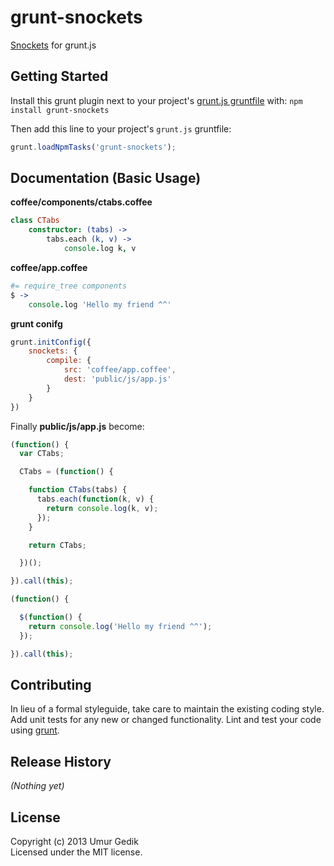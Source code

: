 # grunt-snockets

[Snockets](https://github.com/TrevorBurnham/snockets) for grunt.js

## Getting Started
Install this grunt plugin next to your project's [grunt.js gruntfile][getting_started] with: `npm install grunt-snockets`

Then add this line to your project's `grunt.js` gruntfile:

```javascript
grunt.loadNpmTasks('grunt-snockets');
```

[grunt]: http://gruntjs.com/
[getting_started]: https://github.com/gruntjs/grunt/wiki

## Documentation (Basic Usage)
**coffee/components/ctabs.coffee**
```coffeescript
class CTabs
	constructor: (tabs) ->
		tabs.each (k, v) ->
			console.log k, v
```

**coffee/app.coffee**
```coffeescript
#= require_tree components
$ ->
	console.log 'Hello my friend ^^'
```

**grunt conifg**
```javascript
grunt.initConfig({
	snockets: {
		compile: {
			src: 'coffee/app.coffee',
			dest: 'public/js/app.js'
		}
	}
})
```

Finally **public/js/app.js** become:
```javascript
(function() {
  var CTabs;

  CTabs = (function() {

    function CTabs(tabs) {
      tabs.each(function(k, v) {
        return console.log(k, v);
      });
    }

    return CTabs;

  })();

}).call(this);

(function() {

  $(function() {
    return console.log('Hello my friend ^^');
  });

}).call(this);
```

## Contributing
In lieu of a formal styleguide, take care to maintain the existing coding style. Add unit tests for any new or changed functionality. Lint and test your code using [grunt][grunt].

## Release History
_(Nothing yet)_

## License
Copyright (c) 2013 Umur Gedik  
Licensed under the MIT license.
